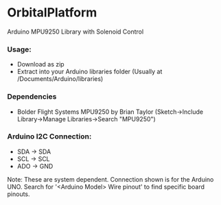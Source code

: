 # OrbitalPlatform
Arduino MPU9250 Library with Solenoid Control

### Usage:
  - Download as zip
  - Extract into your Arduino libraries folder (Usually at /Documents/Arduino/libraries)

### Dependencies
  - Bolder Flight Systems MPU9250 by Brian Taylor (Sketch->Include Library->Manage Libraries->Search "MPU9250")

### Arduino I2C Connection: 
- SDA -> SDA
- SCL -> SCL  
- ADO -> GND

Note: These are system dependent. Connection shown is for the Arduino UNO. 
Search for '\<Arduino Model\> Wire pinout' to find specific board pinouts.
